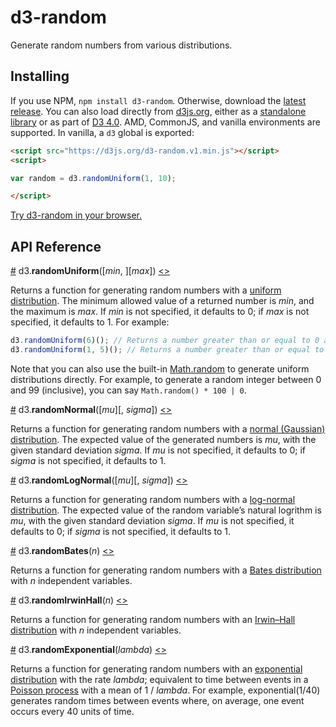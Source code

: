 # d3-random

Generate random numbers from various distributions.

## Installing

If you use NPM, `npm install d3-random`. Otherwise, download the [latest release](https://github.com/d3/d3-random/releases/latest). You can also load directly from [d3js.org](https://d3js.org), either as a [standalone library](https://d3js.org/d3-random.v1.min.js) or as part of [D3 4.0](https://github.com/d3/d3). AMD, CommonJS, and vanilla environments are supported. In vanilla, a `d3` global is exported:

```html
<script src="https://d3js.org/d3-random.v1.min.js"></script>
<script>

var random = d3.randomUniform(1, 10);

</script>
```

[Try d3-random in your browser.](https://tonicdev.com/npm/d3-random)

## API Reference

<a name="randomUniform" href="#randomUniform">#</a> d3.<b>randomUniform</b>([<i>min</i>, ][<i>max</i>]) [<>](https://github.com/d3/d3-random/blob/master/src/uniform.js "Source")

Returns a function for generating random numbers with a [uniform distribution](https://en.wikipedia.org/wiki/Uniform_distribution_\(continuous\)). The minimum allowed value of a returned number is *min*, and the maximum is *max*. If *min* is not specified, it defaults to 0; if *max* is not specified, it defaults to 1. For example:

```js
d3.randomUniform(6)(); // Returns a number greater than or equal to 0 and less than 6.
d3.randomUniform(1, 5)(); // Returns a number greater than or equal to 1 and less than 5.
```

Note that you can also use the built-in [Math.random](https://developer.mozilla.org/en-US/docs/JavaScript/Reference/Global_Objects/Math/random) to generate uniform distributions directly. For example, to generate a random integer between 0 and 99 (inclusive), you can say `Math.random() * 100 | 0`.

<a name="randomNormal" href="#randomNormal">#</a> d3.<b>randomNormal</b>([<i>mu</i>][, <i>sigma</i>]) [<>](https://github.com/d3/d3-random/blob/master/src/normal.js "Source")

Returns a function for generating random numbers with a [normal (Gaussian) distribution](https://en.wikipedia.org/wiki/Normal_distribution). The expected value of the generated numbers is *mu*, with the given standard deviation *sigma*. If *mu* is not specified, it defaults to 0; if *sigma* is not specified, it defaults to 1.

<a name="randomLogNormal" href="#randomLogNormal">#</a> d3.<b>randomLogNormal</b>([<i>mu</i>][, <i>sigma</i>]) [<>](https://github.com/d3/d3-random/blob/master/src/logNormal.js "Source")

Returns a function for generating random numbers with a [log-normal distribution](https://en.wikipedia.org/wiki/Log-normal_distribution). The expected value of the random variable’s natural logrithm is *mu*, with the given standard deviation *sigma*. If *mu* is not specified, it defaults to 0; if *sigma* is not specified, it defaults to 1.

<a name="randomBates" href="#randomBates">#</a> d3.<b>randomBates</b>(<i>n</i>) [<>](https://github.com/d3/d3-random/blob/master/src/bates.js "Source")

Returns a function for generating random numbers with a [Bates distribution](https://en.wikipedia.org/wiki/Bates_distribution) with *n* independent variables.

<a name="randomIrwinHall" href="#randomIrwinHall">#</a> d3.<b>randomIrwinHall</b>(<i>n</i>) [<>](https://github.com/d3/d3-random/blob/master/src/irwinHall.js "Source")

Returns a function for generating random numbers with an [Irwin–Hall distribution](https://en.wikipedia.org/wiki/Irwin–Hall_distribution) with *n* independent variables.

<a name="randomExponential" href="#randomExponential">#</a> d3.<b>randomExponential</b>(<i>lambda</i>) [<>](https://github.com/d3/d3-random/blob/master/src/exponential.js "Source")

Returns a function for generating random numbers with an [exponential distribution](https://en.wikipedia.org/wiki/Exponential_distribution) with the rate *lambda*; equivalent to time between events in a [Poisson process](https://en.wikipedia.org/wiki/Poisson_point_process) with a mean of 1 / *lambda*. For example, exponential(1/40) generates random times between events where, on average, one event occurs every 40 units of time.
